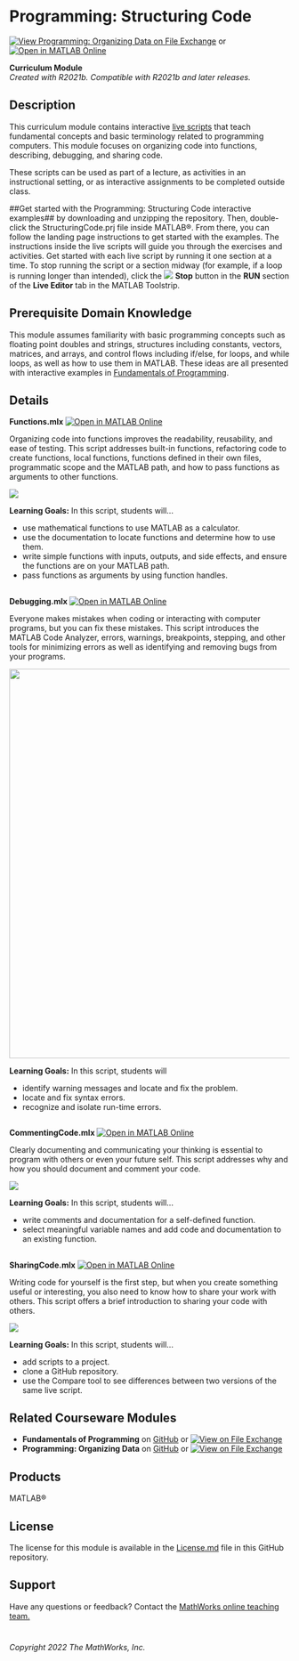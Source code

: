 # Programming: Structuring Code 
[![View Programming: Organizing Data on File Exchange](https://www.mathworks.com/matlabcentral/images/matlab-file-exchange.svg)](https://www.mathworks.com/matlabcentral/fileexchange/115905-programming-structuring-code) or 
[![Open in MATLAB Online](https://www.mathworks.com/images/responsive/global/open-in-matlab-online.svg)](https://matlab.mathworks.com/open/github/v1?repo=MathWorks-Teaching-Resources/Programming-Structuring-Code&project=StructuringCode.prj)

**Curriculum Module**  
_Created with R2021b. Compatible with R2021b and later releases._ 

## Description ##
This curriculum module contains interactive [live scripts](https://www.mathworks.com/products/matlab/live-editor.html) that teach fundamental concepts and basic terminology related to programming computers. This module focuses on organizing code into functions, describing, debugging, and sharing code. 

These scripts can be used as part of a lecture, as activities in an instructional setting, or as interactive assignments to be completed outside class.

##Get started with the Programming: Structuring Code interactive examples##
 by downloading and unzipping the repository. Then, double-click the StructuringCode.prj file inside MATLAB&reg;. From there, you can follow the landing page instructions to get started with the examples. The instructions inside the live scripts will guide you through the exercises and activities. Get started with each live script by running it one section at a time. To stop running the script or a section midway (for example, if a loop is running longer than intended), click the <img src="https://user-images.githubusercontent.com/88841524/182219991-17ef7bf9-369b-4463-8de6-9e440ca3bc9b.png"> **Stop** button in the **RUN** section of the **Live Editor** tab in the MATLAB Toolstrip.

## Prerequisite Domain Knowledge ##
This module assumes familiarity with basic programming concepts such as floating point doubles and strings, structures including constants, vectors, matrices, and arrays, and control flows including if/else, for loops, and while loops, as well as how to use them in MATLAB. These ideas are all presented with interactive examples in [Fundamentals of Programming](https://www.mathworks.com/matlabcentral/fileexchange/103225-fundamentals-of-programming).

## Details ##

**Functions.mlx** [![Open in MATLAB Online](https://www.mathworks.com/images/responsive/global/open-in-matlab-online.svg)](https://matlab.mathworks.com/open/github/v1?repo=MathWorks-Teaching-Resources/Programming-Structuring-Code&project=StructuringCode.prj&file=Functions.mlx)

Organizing code into functions improves the readability, reusability, and ease of testing. This script addresses built-in functions, refactoring code to create functions, local functions, functions defined in their own files, programmatic scope and the MATLAB path, and how to pass functions as arguments to other functions. 

<img src="https://user-images.githubusercontent.com/88841524/182221128-9bc17fa0-a5c7-46eb-b7b5-c4ea0c770904.png">

**Learning Goals:**
In this script, students will...
- use mathematical functions to use MATLAB as a calculator.
- use the documentation to locate functions and determine how to use them.
- write simple functions with inputs, outputs, and side effects, and ensure the functions are on your MATLAB path.
- pass functions as arguments by using function handles.

## ##
**Debugging.mlx** [![Open in MATLAB Online](https://www.mathworks.com/images/responsive/global/open-in-matlab-online.svg)](https://matlab.mathworks.com/open/github/v1?repo=MathWorks-Teaching-Resources/Programming-Structuring-Code&project=StructuringCode.prj&file=Debugging.mlx)

 Everyone makes mistakes when coding or interacting with computer programs, but you can fix these mistakes. This script introduces the MATLAB Code Analyzer, errors, warnings, breakpoints, stepping, and other tools for minimizing errors as well as identifying and removing bugs from your programs.
 
 <img src="https://user-images.githubusercontent.com/88841524/174156386-854c5b9d-d07b-4a7f-810b-e11bdbfdd9c0.png" width="700">

**Learning Goals:**
In this script, students will 
- identify warning messages and locate and fix the problem.
- locate and fix syntax errors.
- recognize and isolate run-time errors.

## ##
**CommentingCode.mlx** [![Open in MATLAB Online](https://www.mathworks.com/images/responsive/global/open-in-matlab-online.svg)](https://matlab.mathworks.com/open/github/v1?repo=MathWorks-Teaching-Resources/Programming-Structuring-Code&project=StructuringCode.prj&file=CommentingCode.mlx)

 Clearly documenting and communicating your thinking is essential to program with others or even your future self. This script addresses why and how you should document and comment your code.
 
<img src="https://user-images.githubusercontent.com/88841524/182221375-2b18b9ca-75cb-4d39-8f4a-36877be20574.png">

 **Learning Goals:**
In this script, students will...
- write comments and documentation for a self-defined function.
- select meaningful variable names and add code and documentation to an existing function.

## ## 

**SharingCode.mlx** [![Open in MATLAB Online](https://www.mathworks.com/images/responsive/global/open-in-matlab-online.svg)](https://matlab.mathworks.com/open/github/v1?repo=MathWorks-Teaching-Resources/Programming-Structuring-Code&project=StructuringCode.prj&file=SharingCode.mlx)

Writing code for yourself is the first step, but when you create something useful or interesting, you also need to know how to share your work with others. This script offers a brief introduction to sharing your code with others.

<img src="https://user-images.githubusercontent.com/88841524/182222858-d25e6927-b2e8-4fc9-a70d-44200e6e5a6a.png">

**Learning Goals:**
In this script, students will...
- add scripts to a project.
- clone a GitHub repository.
- use the Compare tool to see differences between two versions of the same live script.

## Related Courseware Modules ##
- **Fundamentals of Programming** on [GitHub](https://github.com/MathWorks-Teaching-Resources/Fundamentals-of-Programming) or [![View <File Exchange Title> on File Exchange](https://www.mathworks.com/matlabcentral/images/matlab-file-exchange.svg)](https://www.mathworks.com/matlabcentral/fileexchange/103225-fundamentals-of-programming)
- **Programming: Organizing Data** on [GitHub](https://github.com/MathWorks-Teaching-Resources/Programming-Organizing-Data) or [![View <File Exchange Title> on File Exchange](https://www.mathworks.com/matlabcentral/images/matlab-file-exchange.svg)](https://www.mathworks.com/matlabcentral/fileexchange/115900-programming-organizing-data)

## Products ##
MATLAB&reg;

## License ##
The license for this module is available in the [License.md](LICENSE.md) file in this GitHub repository.

## Support ##
Have any questions or feedback? Contact the <a href="mailto:onlineteaching@mathworks.com">MathWorks online teaching team.</a>

# #
_Copyright 2022 The MathWorks, Inc._
